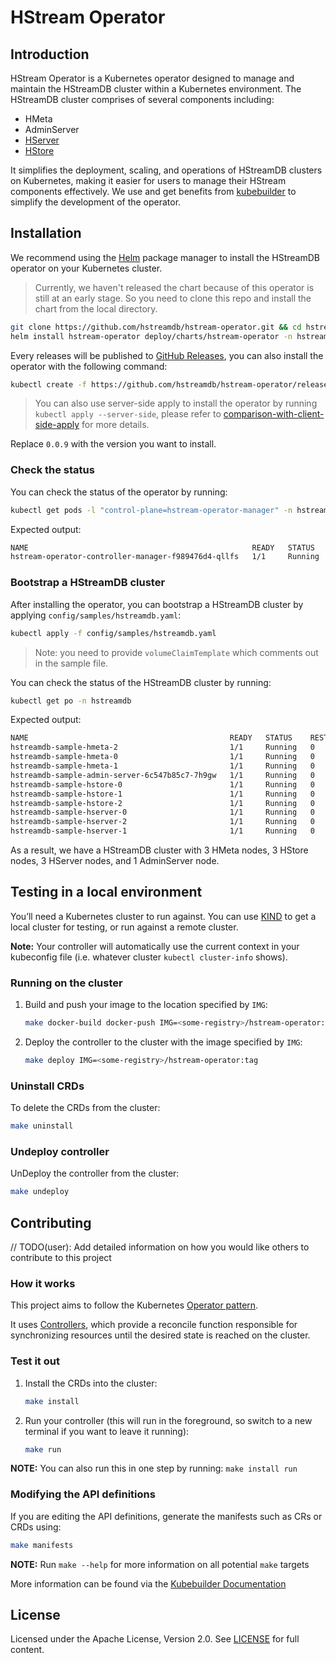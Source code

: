 # HStream Operator

## Introduction

HStream Operator is a Kubernetes operator designed to manage and maintain the HStreamDB cluster within a Kubernetes environment. The HStreamDB cluster comprises of several components including:

- HMeta
- AdminServer
- [HServer](https://docs.hstream.io/reference/architecture/hserver.html)
- [HStore](https://docs.hstream.io/reference/architecture/hstore.html)

It simplifies the deployment, scaling, and operations of HStreamDB clusters on Kubernetes, making it easier for users to manage their HStream components effectively. We use and get benefits from [kubebuilder](https://book.kubebuilder.io/) to simplify the development of the operator.

## Installation

We recommend using the [Helm](https://helm.sh/) package manager to install the HStreamDB operator on your Kubernetes cluster.

> Currently, we haven't released the chart because of this operator is still at an early stage. So you
> need to clone this repo and install the chart from the local directory.

```sh
git clone https://github.com/hstreamdb/hstream-operator.git && cd hstream-operator
helm install hstream-operator deploy/charts/hstream-operator -n hstream-operator-system --create-namespace
```

Every releases will be published to [GitHub Releases](https://github.com/hstreamdb/hstream-operator/releases), you
can also install the operator with the following command:

```sh
kubectl create -f https://github.com/hstreamdb/hstream-operator/releases/download/0.0.9/hstream-operator.yaml
```

> You can also use server-side apply to install the operator by running `kubectl apply --server-side`, please refer to
> [comparison-with-client-side-apply](https://kubernetes.io/docs/reference/using-api/server-side-apply/#comparison-with-client-side-apply) for more details.

Replace `0.0.9` with the version you want to install.

### Check the status

You can check the status of the operator by running:

```sh
kubectl get pods -l "control-plane=hstream-operator-manager" -n hstream-operator-system
```

Expected output:

```sh
NAME                                                  READY   STATUS    RESTARTS      AGE
hstream-operator-controller-manager-f989476d4-qllfs   1/1     Running   1 (16h ago)   16h
```

### Bootstrap a HStreamDB cluster

After installing the operator, you can bootstrap a HStreamDB cluster by applying `config/samples/hstreamdb.yaml`:

```sh
kubectl apply -f config/samples/hstreamdb.yaml
```

> Note: you need to provide `volumeClaimTemplate` which comments out in the sample file.

You can check the status of the HStreamDB cluster by running:

```sh
kubectl get po -n hstreamdb
```

Expected output:

```sh
NAME                                             READY   STATUS    RESTARTS   AGE
hstreamdb-sample-hmeta-2                         1/1     Running   0          7m45s
hstreamdb-sample-hmeta-0                         1/1     Running   0          7m45s
hstreamdb-sample-hmeta-1                         1/1     Running   0          7m45s
hstreamdb-sample-admin-server-6c547b85c7-7h9gw   1/1     Running   0          7m34s
hstreamdb-sample-hstore-0                        1/1     Running   0          7m34s
hstreamdb-sample-hstore-1                        1/1     Running   0          7m34s
hstreamdb-sample-hstore-2                        1/1     Running   0          7m34s
hstreamdb-sample-hserver-0                       1/1     Running   0          7m18s
hstreamdb-sample-hserver-2                       1/1     Running   0          7m18s
hstreamdb-sample-hserver-1                       1/1     Running   0          7m18s
```

As a result, we have a HStreamDB cluster with 3 HMeta nodes, 3 HStore nodes, 3 HServer nodes, and 1 AdminServer node.

## Testing in a local environment

You’ll need a Kubernetes cluster to run against. You can use [KIND](https://sigs.k8s.io/kind) to get a local cluster for testing, or run against a remote cluster.

**Note:** Your controller will automatically use the current context in your kubeconfig file (i.e. whatever cluster `kubectl cluster-info` shows).

### Running on the cluster

1. Build and push your image to the location specified by `IMG`:

   ```sh
   make docker-build docker-push IMG=<some-registry>/hstream-operator:tag
   ```

2. Deploy the controller to the cluster with the image specified by `IMG`:

   ```sh
   make deploy IMG=<some-registry>/hstream-operator:tag
   ```

### Uninstall CRDs

To delete the CRDs from the cluster:

```sh
make uninstall
```

### Undeploy controller

UnDeploy the controller from the cluster:

```sh
make undeploy
```

## Contributing

// TODO(user): Add detailed information on how you would like others to contribute to this project

### How it works

This project aims to follow the Kubernetes [Operator pattern](https://kubernetes.io/docs/concepts/extend-kubernetes/operator/).

It uses [Controllers](https://kubernetes.io/docs/concepts/architecture/controller/),
which provide a reconcile function responsible for synchronizing resources until the desired state is reached on the cluster.

### Test it out

1. Install the CRDs into the cluster:

   ```sh
   make install
   ```

2. Run your controller (this will run in the foreground, so switch to a new terminal if you want to leave it running):

   ```sh
   make run
   ```

**NOTE:** You can also run this in one step by running: `make install run`

### Modifying the API definitions

If you are editing the API definitions, generate the manifests such as CRs or CRDs using:

```sh
make manifests
```

**NOTE:** Run `make --help` for more information on all potential `make` targets

More information can be found via the [Kubebuilder Documentation](https://book.kubebuilder.io/introduction.html)

## License

Licensed under the Apache License, Version 2.0. See [LICENSE](./LICENSE) for full content.
